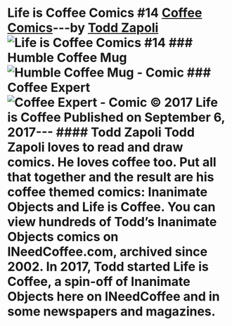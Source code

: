# Life is Coffee Comics #14 [Coffee Comics](https://ineedcoffee.com/section/coffee-comics/)---by [Todd Zapoli](https://ineedcoffee.com/by/todd-zapoli/)![Life is Coffee Comics #14](https://ineedcoffee.com/images/posts/life-coffee-comics-14/life-is-coffee-640x400-new.jpg) ### Humble Coffee Mug![Humble Coffee Mug - Comic](https://ineedcoffee.com/assets/Humble-Coffee-Mug.DUGp-Thk_Z7m14x.webp) ### Coffee Expert![Coffee Expert - Comic](https://ineedcoffee.com/assets/Coffee-Expert.DLnwY_qC_Z27SNsF.webp) © 2017 Life is Coffee Published on September 6, 2017--- #### Todd Zapoli Todd Zapoli loves to read and draw comics. He loves coffee too. Put all that together and the result are his coffee themed comics: Inanimate Objects and Life is Coffee. You can view hundreds of Todd’s Inanimate Objects comics on INeedCoffee.com, archived since 2002. In 2017, Todd started Life is Coffee, a spin-off of Inanimate Objects here on INeedCoffee and in some newspapers and magazines.